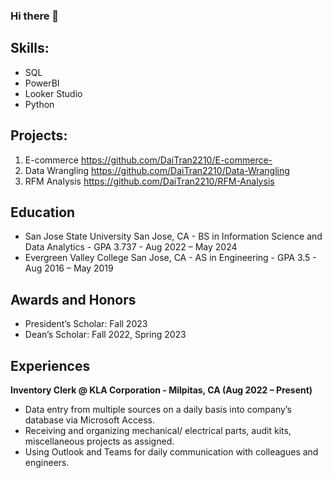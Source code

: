 ### Hi there 👋

<!--
**DaiTran2210/daitran2210** is a ✨ _special_ ✨ repository because its `README.md` (this file) appears on your GitHub profile.

Here are some ideas to get you started:

- 🔭 I’m currently working on ...
- 🌱 I’m currently learning ...
- 👯 I’m looking to collaborate on ...
- 🤔 I’m looking for help with ...
- 💬 Ask me about ...
- 📫 How to reach me: ...
- 😄 Pronouns: ...
- ⚡ Fun fact: ...
-->
 ## Skills:
 - SQL
 - PowerBI
 - Looker Studio
 - Python

## Projects:
1.  E-commerce https://github.com/DaiTran2210/E-commerce-
2.  Data Wrangling https://github.com/DaiTran2210/Data-Wrangling
3.  RFM Analysis https://github.com/DaiTran2210/RFM-Analysis
   
## Education
- San Jose State University San Jose, CA - 
BS in Information Science and Data Analytics - GPA 3.737 - Aug 2022 – May 2024
- Evergreen Valley College San Jose, CA -
AS in Engineering - GPA 3.5 - Aug 2016 – May 2019

## Awards and Honors
- President’s Scholar: Fall 2023
- Dean’s Scholar: Fall 2022, Spring 2023

## Experiences
**Inventory Clerk @ KLA Corporation - Milpitas, CA (Aug 2022 – Present)**
  - Data entry from multiple sources on a daily basis into company’s database via Microsoft Access.
  - Receiving and organizing mechanical/ electrical parts, audit kits, miscellaneous projects as assigned.
  - Using Outlook and Teams for daily communication with colleagues and engineers.
